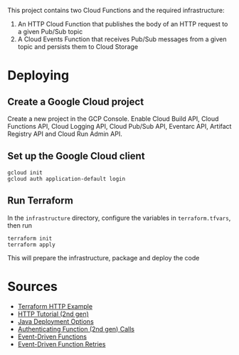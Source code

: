 This project contains two Cloud Functions and the required infrastructure:
1. An HTTP Cloud Function that publishes the body of an HTTP request to a given Pub/Sub topic
2. A Cloud Events Function that receives Pub/Sub messages from a given topic and persists them to Cloud Storage

# Deploying

## Create a Google Cloud project
Create a new project in the GCP Console. Enable Cloud Build API,
Cloud Functions API, Cloud Logging API, Cloud Pub/Sub API, Eventarc API,
Artifact Registry API and Cloud Run Admin API.

## Set up the Google Cloud client
```
gcloud init
gcloud auth application-default login
```

## Run Terraform
In the `infrastructure` directory, configure the variables 
in `terraform.tfvars`, then run
```
terraform init
terraform apply
```
This will prepare the infrastructure, package and deploy the code

# Sources
- [Terraform HTTP Example](https://cloud.google.com/functions/docs/tutorials/terraform)
- [HTTP Tutorial (2nd gen)](https://cloud.google.com/functions/docs/tutorials/http)
- [Java Deployment Options](https://cloud.google.com/functions/docs/concepts/java-deploy)
- [Authenticating Function (2nd gen) Calls](https://stackoverflow.com/a/75711889)
- [Event-Driven Functions](https://cloud.google.com/functions/docs/writing/write-event-driven-functions)
- [Event-Driven Function Retries](https://cloud.google.com/functions/docs/bestpractices/retries)

